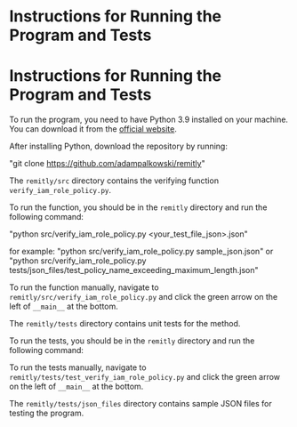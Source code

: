 # Instructions for Running the Program and Tests

# Instructions for Running the Program and Tests

To run the program, you need to have Python 3.9 installed on your machine. You can download it from the [official website](https://www.python.org/downloads/).

After installing Python, download the repository by running:


"git clone https://github.com/adampalkowski/remitly"


The `remitly/src` directory contains the verifying function `verify_iam_role_policy.py`.

To run the function, you should be in the `remitly` directory and run the following command:


"python src/verify_iam_role_policy.py <your_test_file_json>.json"

for example:
"python src/verify_iam_role_policy.py sample_json.json"
or 
"python src/verify_iam_role_policy.py tests/json_files/test_policy_name_exceeding_maximum_length.json"


To run the function manually, navigate to `remitly/src/verify_iam_role_policy.py` and click the green arrow on the left of `__main__` at the bottom.

The `remitly/tests` directory contains unit tests for the method. 

To run the tests, you should be in the `remitly` directory and run the following command:



To run the tests manually, navigate to `remitly/tests/test_verify_iam_role_policy.py` and click the green arrow on the left of `__main__` at the bottom.

The `remitly/tests/json_files` directory contains sample JSON files for testing the program.
